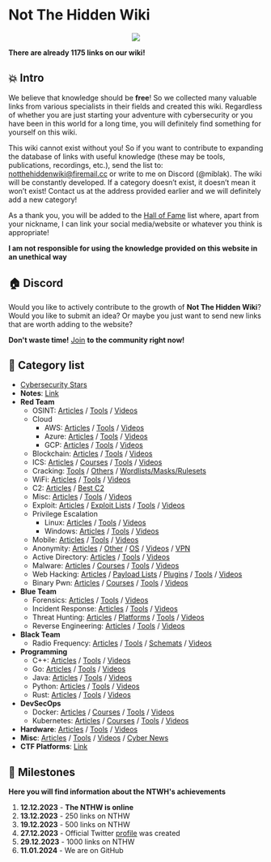# Not The Hidden Wiki

<p align="center">
  <img src="https://raw.githubusercontent.com/notthehiddenwiki/NTHW/main/.github/banner.png">
</p>

**There are already 1175 links on our wiki!**

💥 Intro
-----
We believe that knowledge should be **free**! So we collected many valuable links from various specialists in their fields and created this wiki. Regardless of whether you are just starting your adventure with cybersecurity or you have been in this world for a long time, you will definitely find something for yourself on this wiki.

This wiki cannot exist without you! So if you want to contribute to expanding the database of links with useful knowledge (these may be tools, publications, recordings, etc.), send the list to: [notthehiddenwiki@firemail.cc](mailto:notthehiddenwiki@firemail.cc) or write to me on Discord (@miblak). The wiki will be constantly developed. If a category doesn’t exist, it doesn’t mean it won’t exist! Contact us at the address provided earlier and we will definitely add a new category! 

As a thank you, you will be added to the [Hall of Fame](https://github.com/notthehiddenwiki/NTHW/blob/main/HoF.md) list where, apart from your nickname, I can link your social media/website or whatever you think is appropriate!

**I am not responsible for using the knowledge provided on this website in an unethical way**

🏠 Discord
-----
Would you like to actively contribute to the growth of **Not The Hidden Wiki**? <br> Would you like to submit an idea? Or maybe you just want to send new links that are worth adding to the website?

**Don't waste time!** [Join](https://discord.gg/fjwzWFWuzg) **to the community right now!**

📖 Category list
-----

- [Cybersecurity Stars](https://github.com/notthehiddenwiki/NTHW/blob/main/stars.md)
- **Notes**: [Link](https://github.com/notthehiddenwiki/NTHW/tree/main/Notes)
- **Red Team**
  - OSINT: [Articles](https://github.com/notthehiddenwiki/NTHW/blob/main/Red%20Team/OSINT/articles.md) / [Tools](https://github.com/notthehiddenwiki/NTHW/blob/main/Red%20Team/OSINT/tools.md) / [Videos](https://github.com/notthehiddenwiki/NTHW/blob/main/Red%20Team/OSINT/videos.md)
  - Cloud
    - AWS: [Articles](https://github.com/notthehiddenwiki/NTHW/blob/main/Red%20Team/Cloud/AWS/articles.md) / [Tools](https://github.com/notthehiddenwiki/NTHW/blob/main/Red%20Team/Cloud/AWS/tools.md) / [Videos](https://github.com/notthehiddenwiki/NTHW/blob/main/Red%20Team/Cloud/AWS/videos.md)
    - Azure: [Articles](https://github.com/notthehiddenwiki/NTHW/blob/main/Red%20Team/Cloud/Azure/articles.md) / [Tools](https://github.com/notthehiddenwiki/NTHW/blob/main/Red%20Team/Cloud/Azure/tools.md) / [Videos](https://github.com/notthehiddenwiki/NTHW/blob/main/Red%20Team/Cloud/Azure/videos.md)
    - GCP: [Articles](https://github.com/notthehiddenwiki/NTHW/blob/main/Red%20Team/Cloud/GCP/articles.md) / [Tools](https://github.com/notthehiddenwiki/NTHW/blob/main/Red%20Team/Cloud/GCP/tools.md) / [Videos](https://github.com/notthehiddenwiki/NTHW/blob/main/Red%20Team/Cloud/GCP/videos.md)
  - Blockchain: [Articles](https://github.com/notthehiddenwiki/NTHW/blob/main/Red%20Team/Blockchain/articles.md) / [Tools](https://github.com/notthehiddenwiki/NTHW/blob/main/Red%20Team/Blockchain/tools.md) / [Videos](https://github.com/notthehiddenwiki/NTHW/blob/main/Red%20Team/Blockchain/videos.md)
  - ICS: [Articles](https://github.com/notthehiddenwiki/NTHW/blob/main/Red%20Team/ICS/articles.md) / [Courses](https://github.com/notthehiddenwiki/NTHW/blob/main/Red%20Team/ICS/courses.md) / [Tools](https://github.com/notthehiddenwiki/NTHW/blob/main/Red%20Team/ICS/tools.md) / [Videos](https://github.com/notthehiddenwiki/NTHW/blob/main/Red%20Team/ICS/videos.md)
  - Cracking: [Tools](https://github.com/notthehiddenwiki/NTHW/blob/main/Red%20Team/Cracking/tools.md) / [Others](https://github.com/notthehiddenwiki/NTHW/blob/main/Red%20Team/Cracking/others.md) / [Wordlists/Masks/Rulesets](https://github.com/notthehiddenwiki/NTHW/blob/main/Red%20Team/Cracking/wordlists_masks_rulesets.md)
  - WiFi: [Articles](https://github.com/notthehiddenwiki/NTHW/blob/main/Red%20Team/WiFi/articles.md) / [Tools](https://github.com/notthehiddenwiki/NTHW/blob/main/Red%20Team/WiFi/tools.md) / [Videos](https://github.com/notthehiddenwiki/NTHW/blob/main/Red%20Team/WiFi/videos.md)
  - C2: [Articles](https://github.com/notthehiddenwiki/NTHW/blob/main/Red%20Team/C2/articles.md) / [Best C2](https://github.com/notthehiddenwiki/NTHW/blob/main/Red%20Team/C2/best_c2.md)
  - Misc: [Articles](https://github.com/notthehiddenwiki/NTHW/blob/main/Red%20Team/Misc/articles.md) / [Tools](https://github.com/notthehiddenwiki/NTHW/blob/main/Red%20Team/Misc/tools.md) / [Videos](https://github.com/notthehiddenwiki/NTHW/blob/main/Red%20Team/Misc/videos.md)
  - Exploit: [Articles](https://github.com/notthehiddenwiki/NTHW/blob/main/Red%20Team/Exploit/articles.md) / [Exploit Lists](https://github.com/notthehiddenwiki/NTHW/blob/main/Red%20Team/Exploit/exploit_lists.md) / [Tools](https://github.com/notthehiddenwiki/NTHW/blob/main/Red%20Team/Exploit/tools.md) / [Videos](https://github.com/notthehiddenwiki/NTHW/blob/main/Red%20Team/Exploit/videos.md)
  - Privilege Escalation
    - Linux: [Articles](https://github.com/notthehiddenwiki/NTHW/blob/main/Red%20Team/Privilege%20Escalation/Linux/articles.md) / [Tools](https://github.com/notthehiddenwiki/NTHW/blob/main/Red%20Team/Privilege%20Escalation/Linux/tools.md) / [Videos](https://github.com/notthehiddenwiki/NTHW/blob/main/Red%20Team/Privilege%20Escalation/Linux/videos.md)
    - Windows: [Articles](https://github.com/notthehiddenwiki/NTHW/blob/main/Red%20Team/Privilege%20Escalation/Windows/articles.md) / [Tools](https://github.com/notthehiddenwiki/NTHW/blob/main/Red%20Team/Privilege%20Escalation/Windows/tools.md) / [Videos](https://github.com/notthehiddenwiki/NTHW/blob/main/Red%20Team/Privilege%20Escalation/Windows/videos.md)
  - Mobile: [Articles](https://github.com/notthehiddenwiki/NTHW/blob/main/Red%20Team/Mobile/articles.md) / [Tools](https://github.com/notthehiddenwiki/NTHW/blob/main/Red%20Team/Mobile/tools.md) / [Videos](https://github.com/notthehiddenwiki/NTHW/blob/main/Red%20Team/Mobile/videos.md)
  - Anonymity: [Articles](https://github.com/notthehiddenwiki/NTHW/blob/main/Red%20Team/Anonymity/articles.md) / [Other](https://github.com/notthehiddenwiki/NTHW/blob/main/Red%20Team/Anonymity/others.md) / [OS](https://github.com/notthehiddenwiki/NTHW/blob/main/Red%20Team/Anonymity/os.md) / [Videos](https://github.com/notthehiddenwiki/NTHW/blob/main/Red%20Team/Anonymity/videos.md) / [VPN](https://github.com/notthehiddenwiki/NTHW/blob/main/Red%20Team/Anonymity/vpn.md)
  - Active Directory: [Articles](https://github.com/notthehiddenwiki/NTHW/blob/main/Red%20Team/Active%20Directory/articles.md) / [Tools](https://github.com/notthehiddenwiki/NTHW/blob/main/Red%20Team/Active%20Directory/tools.md) / [Videos](https://github.com/notthehiddenwiki/NTHW/blob/main/Red%20Team/Active%20Directory/videos.md)
  - Malware: [Articles](https://github.com/notthehiddenwiki/NTHW/blob/main/Red%20Team/Malware/articles.md) / [Courses](https://github.com/notthehiddenwiki/NTHW/blob/main/Red%20Team/Malware/courses.md) / [Tools](https://github.com/notthehiddenwiki/NTHW/blob/main/Red%20Team/Malware/tools.md) / [Videos](https://github.com/notthehiddenwiki/NTHW/blob/main/Red%20Team/Malware/videos.md)
  - Web Hacking: [Articles](https://github.com/notthehiddenwiki/NTHW/blob/main/Red%20Team/Web%20Hacking/articles.md) / [Payload Lists](https://github.com/notthehiddenwiki/NTHW/blob/main/Red%20Team/Web%20Hacking/payload_lists.md) / [Plugins](https://github.com/notthehiddenwiki/NTHW/blob/main/Red%20Team/Web%20Hacking/plugins.md) / [Tools](https://github.com/notthehiddenwiki/NTHW/blob/main/Red%20Team/Web%20Hacking/tools.md) / [Videos](https://github.com/notthehiddenwiki/NTHW/blob/main/Red%20Team/Web%20Hacking/videos.md)
  - Binary Pwn: [Articles](https://github.com/notthehiddenwiki/NTHW/blob/main/Red%20Team/Binary%20PWN/articles.md) / [Courses](https://github.com/notthehiddenwiki/NTHW/blob/main/Red%20Team/Binary%20PWN/courses.md) / [Tools](https://github.com/notthehiddenwiki/NTHW/blob/main/Red%20Team/Binary%20PWN/tools.md) / [Videos](https://github.com/notthehiddenwiki/NTHW/blob/main/Red%20Team/Binary%20PWN/videos.md)
- **Blue Team**
  - Forensics: [Articles](https://github.com/notthehiddenwiki/NTHW/blob/main/Blue%20Team/Forensics/articles.md) / [Tools](https://github.com/notthehiddenwiki/NTHW/blob/main/Blue%20Team/Forensics/tools.md) / [Videos](https://github.com/notthehiddenwiki/NTHW/blob/main/Blue%20Team/Forensics/videos.md)
  - Incident Response: [Articles](https://github.com/notthehiddenwiki/NTHW/blob/main/Blue%20Team/Incident%20Response/articles.md) / [Tools](https://github.com/notthehiddenwiki/NTHW/blob/main/Blue%20Team/Incident%20Response/tools.md) / [Videos](https://github.com/notthehiddenwiki/NTHW/blob/main/Blue%20Team/Incident%20Response/videos.md)
  - Threat Hunting: [Articles](https://github.com/notthehiddenwiki/NTHW/blob/main/Blue%20Team/Threat%20Hunting/articles.md) / [Platforms](https://github.com/notthehiddenwiki/NTHW/blob/main/Blue%20Team/Threat%20Hunting/platforms.md) / [Tools](https://github.com/notthehiddenwiki/NTHW/blob/main/Blue%20Team/Threat%20Hunting/tools.md) / [Videos](https://github.com/notthehiddenwiki/NTHW/blob/main/Blue%20Team/Threat%20Hunting/videos.md)
  - Reverse Engineering: [Articles](https://github.com/notthehiddenwiki/NTHW/blob/main/Blue%20Team/Reverse%20Engineering/articles.md) / [Tools](https://github.com/notthehiddenwiki/NTHW/blob/main/Blue%20Team/Reverse%20Engineering/tools.md) / [Videos](https://github.com/notthehiddenwiki/NTHW/blob/main/Blue%20Team/Reverse%20Engineering/videos.md)
- **Black Team**
  - Radio Frequency: [Articles](https://github.com/notthehiddenwiki/NTHW/blob/main/Black%20Team/Radio%20Frequency/articles.md) / [Tools](https://github.com/notthehiddenwiki/NTHW/blob/main/Black%20Team/Radio%20Frequency/tools.md) / [Schemats](https://github.com/notthehiddenwiki/NTHW/blob/main/Black%20Team/Radio%20Frequency/schemats.md) / [Videos](https://github.com/notthehiddenwiki/NTHW/blob/main/Black%20Team/Radio%20Frequency/videos.md)
- **Programming**
  - C++: [Articles](https://github.com/notthehiddenwiki/NTHW/blob/main/Programming/C%2B%2B/articles.md) / [Tools](https://github.com/notthehiddenwiki/NTHW/blob/main/Programming/C%2B%2B/tools.md) / [Videos](https://github.com/notthehiddenwiki/NTHW/blob/main/Programming/C%2B%2B/videos.md)
  - Go: [Articles](https://github.com/notthehiddenwiki/NTHW/blob/main/Programming/Go/articles.md) / [Tools](https://github.com/notthehiddenwiki/NTHW/blob/main/Programming/Go/tools.md) / [Videos](https://github.com/notthehiddenwiki/NTHW/blob/main/Programming/Go/videos.md)
  - Java: [Articles](https://github.com/notthehiddenwiki/NTHW/blob/main/Programming/Java/articles.md) / [Tools](https://github.com/notthehiddenwiki/NTHW/blob/main/Programming/Java/tools.md) / [Videos](https://github.com/notthehiddenwiki/NTHW/blob/main/Programming/Java/videos.md)
  - Python: [Articles](https://github.com/notthehiddenwiki/NTHW/blob/main/Programming/Python/articles.md) / [Tools](https://github.com/notthehiddenwiki/NTHW/blob/main/Programming/Python/tools.md) / [Videos](https://github.com/notthehiddenwiki/NTHW/blob/main/Programming/Python/videos.md)
  - Rust: [Articles](https://github.com/notthehiddenwiki/NTHW/blob/main/Programming/Rust/articles.md) / [Tools](https://github.com/notthehiddenwiki/NTHW/blob/main/Programming/Rust/tools.md) / [Videos](https://github.com/notthehiddenwiki/NTHW/blob/main/Programming/Rust/videos.md)
- **DevSecOps**
  - Docker: [Articles](https://github.com/notthehiddenwiki/NTHW/blob/main/DevSecOps/Docker/articles.md) / [Courses](https://github.com/notthehiddenwiki/NTHW/blob/main/DevSecOps/Docker/courses.md) / [Tools](https://github.com/notthehiddenwiki/NTHW/blob/main/DevSecOps/Docker/tools.md) / [Videos](https://github.com/notthehiddenwiki/NTHW/blob/main/DevSecOps/Docker/videos.md)
  - Kubernetes: [Articles](https://github.com/notthehiddenwiki/NTHW/blob/main/DevSecOps/Kubernetes/articles.md) / [Courses](https://github.com/notthehiddenwiki/NTHW/blob/main/DevSecOps/Kubernetes/courses.md) / [Tools](https://github.com/notthehiddenwiki/NTHW/blob/main/DevSecOps/Kubernetes/tools.md) / [Videos](https://github.com/notthehiddenwiki/NTHW/blob/main/DevSecOps/Kubernetes/videos.md)
- **Hardware**: [Articles](https://github.com/notthehiddenwiki/NTHW/blob/main/Hardware/articles.md) / [Tools](https://github.com/notthehiddenwiki/NTHW/blob/main/Hardware/tools.md) / [Videos](https://github.com/notthehiddenwiki/NTHW/blob/main/Hardware/videos.md)
- **Misc**: [Articles](https://github.com/notthehiddenwiki/NTHW/blob/main/Misc/articles.md) / [Tools](https://github.com/notthehiddenwiki/NTHW/blob/main/Misc/tools.md) / [Videos](https://github.com/notthehiddenwiki/NTHW/blob/main/Misc/videos.md) / [Cyber News](https://github.com/notthehiddenwiki/NTHW/blob/main/Misc/cyber_news.md)
- **CTF Platforms**: [Link](https://github.com/notthehiddenwiki/NTHW/blob/main/CTF%20Platforms/links.md)

🚀 Milestones
-----

**Here you will find information about the NTWH's achievements**

1. **12.12.2023** - **The NTHW is online**
2. **13.12.2023** - 250 links on NTHW
3. **19.12.2023** - 500 links on NTHW
4. **27.12.2023** - Official Twitter [profile](https://twitter.com/NotHiddenWiki) was created
5. **29.12.2023** - 1000 links on NTHW
6. **11.01.2024** - We are on GitHub
